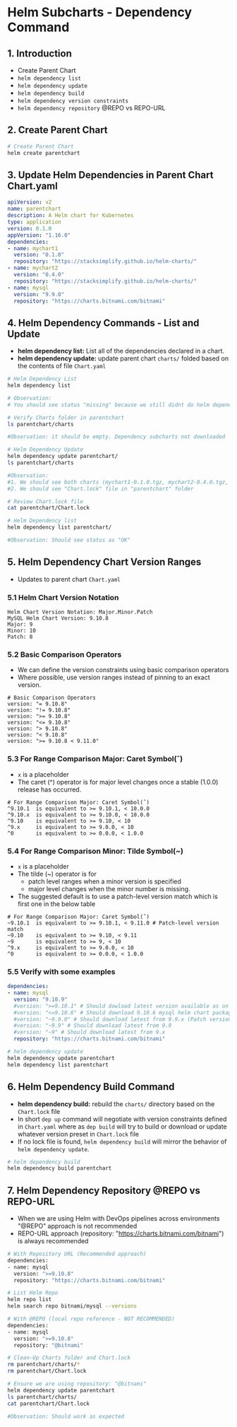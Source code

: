 # Helm Subcharts - Dependency Command

## 1. Introduction
- Create Parent Chart
- `helm dependency list`
- `helm dependency update`
- `helm dependency build`
- `helm dependency version constraints`
- `helm dependency repository` @REPO vs REPO-URL

## 2. Create Parent Chart
```sh
# Create Parent Chart
helm create parentchart
```

## 3. Update Helm Dependencies in Parent Chart Chart.yaml
```yaml
apiVersion: v2
name: parentchart
description: A Helm chart for Kubernetes
type: application
version: 0.1.0
appVersion: "1.16.0"
dependencies:
- name: mychart1
  version: "0.1.0"
  repository: "https://stacksimplify.github.io/helm-charts/"
- name: mychart2
  version: "0.4.0"
  repository: "https://stacksimplify.github.io/helm-charts/"
- name: mysql
  version: "9.9.0"
  repository: "https://charts.bitnami.com/bitnami"
```

## 4. Helm Dependency Commands - List and Update
- **helm dependency list:** List all of the dependencies declared in a chart.
- **helm dependency update:** update parent chart `charts/` folded based on the contents of file `Chart.yaml`
```sh
# Helm Dependency List
helm dependency list

# Observation: 
# You should see status "missing" because we still didnt do helm dependency update

# Verify Charts folder in parentchart
ls parentchart/charts

#Observation: it should be empty. Dependency subcharts not downloaded

# Helm Dependency Update
helm dependency update parentchart/
ls parentchart/charts

#Observation: 
#1. We should see both charts (mychart1-0.1.0.tgz, mychart2-0.4.0.tgz, mysql-9.9.0.tgz)downloaded to "parentchart/charts" folder
#2. We should see "Chart.lock" file in "parentchart" folder

# Review Chart.lock file
cat parentchart/Chart.lock 

# Helm Dependency list
helm dependency list parentchart/

#Observation: Should see status as "OK"
```

## 5. Helm Dependency Chart Version Ranges
- Updates to parent chart `Chart.yaml`

### 5.1 Helm Chart Version Notation
```t
Helm Chart Version Notation: Major.Minor.Patch 
MySQL Helm Chart Version: 9.10.8
Major: 9
Minor: 10
Patch: 8
```
### 5.2 Basic Comparison Operators
- We can define the version constraints using basic comparison operators
- Where possible, use version ranges instead of pinning to an exact version.
```t
# Basic Comparison Operators
version: "= 9.10.8" 
version: "!= 9.10.8" 
version: ">= 9.10.8"
version: "<= 9.10.8"
version: "> 9.10.8"   
version: "< 9.10.8"
version: ">= 9.10.8 < 9.11.0"  
```

### 5.3 For Range Comparison Major: Caret Symbol(ˆ)
- `x` is a placeholder
- The caret (^) operator is for major level changes once a stable (1.0.0) release has occurred.
```t
# For Range Comparison Major: Caret Symbol(ˆ)
^9.10.1  is equivalent to >= 9.10.1, < 10.0.0
^9.10.x  is equivalent to >= 9.10.0, < 10.0.0   
^9.10    is equivalent to >= 9.10, < 10
^9.x     is equivalent to >= 9.0.0, < 10        
^0       is equivalent to >= 0.0.0, < 1.0.0
```

### 5.4 For Range Comparison Minor: Tilde Symbol(~)
- `x` is a placeholder
- The tilde (~) operator is for 
  - patch level ranges when a minor version is specified 
  - major level changes when the minor number is missing. 
- The suggested default is to use a patch-level version match which is first one in the below table 
```t
# For Range Comparison Major: Caret Symbol(ˆ)
~9.10.1  is equivalent to >= 9.10.1, < 9.11.0 # Patch-level version match
~9.10    is equivalent to >= 9.10, < 9.11
~9       is equivalent to >= 9, < 10
^9.x     is equivalent to >= 9.0.0, < 10        
^0       is equivalent to >= 0.0.0, < 1.0.0
```
### 5.5 Verify with some examples
```yaml
dependencies:
- name: mysql
  version: "9.10.9"
  #version: ">=9.10.1" # Should dowload latest version available as on that day
  #version: "<=9.10.6" # Should download 9.10.6 mysql helm chart package
  #version: "~9.9.0" # Should download latest from 9.9.x (Patch version) 
  #version: "~9.9" # Should download latest from 9.9 
  #version: "~9" # Should download latest from 9.x 
  repository: "https://charts.bitnami.com/bitnami"
```
```sh
# helm dependency update
helm dependency update parentchart
helm dependency list parentchart
```

## 6. Helm Dependency Build Command
- **helm dependency build:** rebuild the `charts/` directory based on the `Chart.lock` file
- In short `dep up` command will negotiate with version constraints defined in `Chart.yaml` where as `dep build` will try to build or download or update whatever version preset in `Chart.lock` file
- If no lock file is found, `helm dependency build` will mirror the behavior of `helm dependency update`.
```sh
# helm dependency build
helm dependency build parentchart
```

## 7. Helm Dependency Repository @REPO vs REPO-URL
- When we are using Helm with DevOps pipelines across environments "@REPO" approach is not recommended
- REPO-URL approach (repository: "https://charts.bitnami.com/bitnami") is always recommended
```sh
# With Repository URL (Recommended approach)
dependencies:
- name: mysql
  version: ">=9.10.8"
  repository: "https://charts.bitnami.com/bitnami"

# List Helm Repo
helm repo list
helm search repo bitnami/mysql --versions

# With @REPO (local repo reference - NOT RECOMMENDED)
dependencies:
- name: mysql
  version: ">=9.10.8"
  repository: "@bitnami"

# Clean-Up Charts folder and Chart.lock
rm parentchart/charts/*
rm parentchart/Chart.lock

# Ensure we are using repository: "@bitnami"
helm dependency update parentchart
ls parentchart/charts/
cat parentchart/Chart.lock

#Observation: Should work as expected
```
